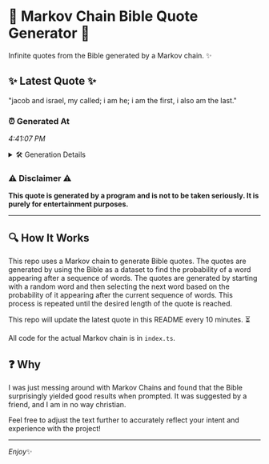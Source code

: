 # 📖 Markov Chain Bible Quote Generator 📖

Infinite quotes from the Bible generated by a Markov chain. ✨

## ✨ Latest Quote ✨
"jacob and israel, my called; i am he; i am the first, i also am the last."

### ⏰ Generated At
*4:41:07 PM*

<details>
    <summary>🛠️ Generation Details</summary>
    <p>
        <strong>🌱 Seed:</strong> jacob<br>
        <strong>🔄 Iterations:</strong> 16<br>
        <strong>📜 Context History:</strong><br>[ jacob ]: and<br>[ jacob, and ]: israel,<br>[ jacob, and, israel, ]: my<br>[ jacob, and, israel,, my ]: called;<br>[ jacob, and, israel,, my, called; ]: i<br>[ jacob, and, israel,, my, called;, i ]: am<br>[ and, israel,, my, called;, i, am ]: he;<br>[ israel,, my, called;, i, am, he; ]: i<br>[ my, called;, i, am, he;, i ]: am<br>[ called;, i, am, he;, i, am ]: the<br>[ i, am, he;, i, am, the ]: first,<br>[ am, he;, i, am, the, first, ]: i<br>[ he;, i, am, the, first,, i ]: also<br>[ i, am, the, first,, i, also ]: am<br>[ am, the, first,, i, also, am ]: the<br>[ the, first,, i, also, am, the ]: last.<br>
    </p>
</details>

### ⚠️ Disclaimer ⚠️
**This quote is generated by a program and is not to be taken seriously. It is purely for entertainment purposes.**

---

## 🔍 How It Works

This repo uses a Markov chain to generate Bible quotes. The quotes are generated by using the Bible as a dataset to find the probability of a word appearing after a sequence of words. The quotes are generated by starting with a random word and then selecting the next word based on the probability of it appearing after the current sequence of words. This process is repeated until the desired length of the quote is reached.

This repo will update the latest quote in this README every 10 minutes. ⏳

All code for the actual Markov chain is in `index.ts`.

## ❓ Why

I was just messing around with Markov Chains and found that the Bible surprisingly yielded good results when prompted. 
It was suggested by a friend, and I am in no way christian.

Feel free to adjust the text further to accurately reflect your intent and experience with the project!

---

*Enjoy*✨
